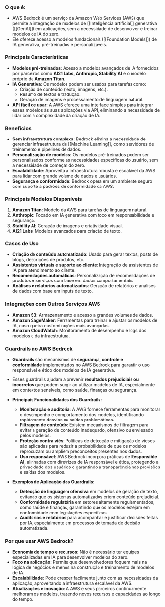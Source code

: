 ### **O que é**:

- AWS Bedrock é um serviço da Amazon Web Services (AWS) que permite a integração de modelos de [[Inteligência artificial]] generativa ([[GenAI]]) em aplicações, sem a necessidade de desenvolver e treinar modelos de IA do zero.
- Ele oferece acesso a modelos fundacionais ([[Foundation Models]]) de IA generativa, pré-treinados e personalizáveis.

### **Principais Características**

- **Modelos pré-treinados**: Acesso a modelos avançados de IA fornecidos por parceiros como **AI21 Labs, Anthropic, Stability AI** e o modelo próprio da **Amazon Titan**.
- **IA Generativa**: Os modelos podem ser usados para tarefas como:
    - Criação de conteúdo (texto, imagens, etc.).
    - Resumo de textos e tradução.
    - Geração de imagens e processamento de linguagem natural.
- **API fácil de usar**: A AWS oferece uma interface simples para integrar esses modelos às suas aplicações via API, eliminando a necessidade de lidar com a complexidade da criação de IA.

### **Benefícios**

- **Sem infraestrutura complexa**: Bedrock elimina a necessidade de gerenciar infraestrutura de [[Machine Learning]], como servidores de treinamento e pipelines de dados.
- **Personalização de modelos**: Os modelos pré-treinados podem ser personalizados conforme as necessidades específicas do usuário, sem a necessidade de começar do zero.
- **Escalabilidade**: Aproveita a infraestrutura robusta e escalável da AWS para lidar com grande volume de dados e usuários.
- **Segurança e conformidade**: Bedrock opera em um ambiente seguro com suporte a padrões de conformidade da AWS.

### **Principais Modelos Disponíveis**

1. **Amazon Titan**: Modelo da AWS para tarefas de linguagem natural.
2. **Anthropic**: Focado em IA generativa com foco em responsabilidade e segurança.
3. **Stability AI**: Geração de imagens e criatividade visual.
4. **AI21 Labs**: Modelos avançados para criação de texto.

### **Casos de Uso**

- **Criação de conteúdo automatizado**: Usado para gerar textos, posts de blogs, descrições de produtos, etc.
- **Assistentes virtuais e suporte ao cliente**: Integração de assistentes de IA para atendimento ao cliente.
- **Recomendações automáticas**: Personalização de recomendações de produtos e serviços com base em dados comportamentais.
- **Análises e relatórios automatizados**: Geração de relatórios e análises de dados com base em inputs de texto.

### **Integrações com Outros Serviços AWS**

- **Amazon S3**: Armazenamento e acesso a grandes volumes de dados.
- **Amazon SageMaker**: Ferramentas para treinar e ajustar os modelos de IA, caso queira customizações mais avançadas.
- **Amazon CloudWatch**: Monitoramento de desempenho e logs dos modelos e da infraestrutura.

### **Guardrails no AWS Bedrock**

- **Guardrails** são mecanismos de **segurança, controle e conformidade** implementados no AWS Bedrock para garantir o uso responsável e ético dos modelos de IA generativa.
- Esses guardrails ajudam a prevenir **resultados prejudiciais ou incorretos** que podem surgir ao utilizar modelos de IA, especialmente em contextos sensíveis, como saúde, finanças ou segurança.

- **Principais Funcionalidades dos Guardrails:**

	- **Monitoração e auditoria**: A AWS fornece ferramentas para monitorar o desempenho e comportamento dos modelos, identificando rapidamente desvios ou saídas problemáticas.
	- **Filtragem de conteúdo**: Existem mecanismos de filtragem para evitar a geração de conteúdo inadequado, ofensivo ou enviesado pelos modelos.
	- **Proteção contra viés**: Políticas de detecção e mitigação de vieses são aplicadas para reduzir a probabilidade de que os modelos reproduzam ou ampliem preconceitos presentes nos dados.
	- **Uso responsável**: AWS Bedrock incorpora práticas de **Responsible AI**, alinhadas com diretrizes de IA responsável e ética, protegendo a privacidade dos usuários e garantindo a transparência nas previsões e saídas dos modelos.

- **Exemplos de Aplicação dos Guardrails:**

	- **Detecção de linguagem ofensiva** em modelos de geração de texto, evitando que os sistemas automatizados criem conteúdo prejudicial.
	- **Conformidade regulatória** em setores altamente regulamentados, como saúde e finanças, garantindo que os modelos estejam em conformidade com legislações específicas.
	- **Auditorias e relatórios** para acompanhar e justificar decisões feitas por IA, especialmente em processos de tomada de decisão automatizada.

### **Por que usar AWS Bedrock?**

- **Economia de tempo e recursos**: Não é necessário ter equipes especializadas em IA para desenvolver modelos do zero.
- **Foco na aplicação**: Permite que desenvolvedores foquem mais na lógica de negócios e menos na construção e treinamento de modelos de IA.
- **Escalabilidade**: Pode crescer facilmente junto com as necessidades da aplicação, aproveitando a infraestrutura escalável da AWS.
- **Atualizações e inovação**: A AWS e seus parceiros continuamente melhoram os modelos, trazendo novos recursos e capacidades ao longo do tempo.